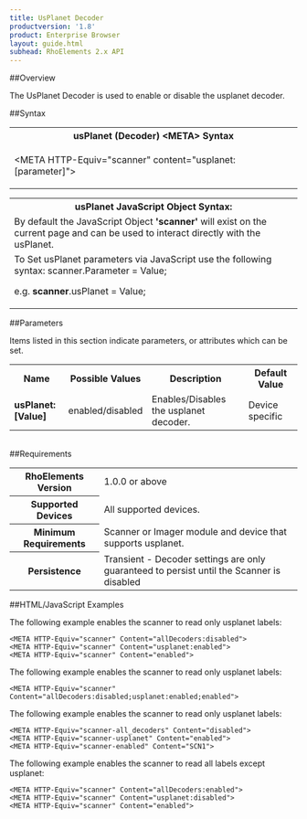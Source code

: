```yaml
---
title: UsPlanet Decoder
productversion: '1.8'
product: Enterprise Browser
layout: guide.html
subhead: RhoElements 2.x API
---
```


##Overview

The UsPlanet Decoder is used to enable or disable the usplanet decoder.

##Syntax

<table class="re-table"><tr><th class="tableHeading">usPlanet (Decoder) &lt;META&gt; Syntax
</th></tr><tr><td class="clsSyntaxCells clsOddRow"><p>&lt;META HTTP-Equiv="scanner" content="usplanet:[parameter]"&gt;</p></td></tr></table>
<table class="re-table"><tr><th class="tableHeading">usPlanet JavaScript Object Syntax:</th></tr><tr><td class="clsSyntaxCells clsOddRow">
By default the JavaScript Object <b>'scanner'</b> will exist on the current page and can be used to interact directly with the usPlanet.
</td></tr><tr><td class="clsSyntaxCells clsEvenRow">
To Set usPlanet parameters via JavaScript use the following syntax: scanner.Parameter = Value;
<P />e.g. <b>scanner</b>.usPlanet = Value;
</td></tr></table>

##Parameters


Items listed in this section indicate parameters, or attributes which can be set.
<table class="re-table"><col width="20%" /><col width="20%" /><col width="38%" /><col width="22%" /><tr><th class="tableHeading">Name</th><th class="tableHeading">Possible Values</th><th class="tableHeading">Description</th><th class="tableHeading">Default Value</th></tr><tr><td class="clsSyntaxCells clsOddRow"><b>usPlanet:[Value]
</b></td><td class="clsSyntaxCells clsOddRow">enabled/disabled</td><td class="clsSyntaxCells clsOddRow">Enables/Disables the usplanet decoder.</td><td class="clsSyntaxCells clsOddRow">Device specific</td></tr></table>
<table class="re-table"><col width="78%" /><col width="8%" /><col width="1%" /><col width="5%" /><col width="1%" /><col width="5%" /><col width="2%" /></table>





##Requirements

<table class="re-table"><tr><th class="tableHeading">RhoElements Version</th><td class="clsSyntaxCell clsEvenRow">1.0.0 or above
</td></tr><tr><th class="tableHeading">Supported Devices</th><td class="clsSyntaxCell clsOddRow">All supported devices.</td></tr><tr><th class="tableHeading">Minimum Requirements</th><td class="clsSyntaxCell clsOddRow">Scanner or Imager module and device that supports usplanet.</td></tr><tr><th class="tableHeading">Persistence</th><td class="clsSyntaxCell clsEvenRow">Transient - Decoder settings are only guaranteed to persist until the Scanner is disabled</td></tr></table>


##HTML/JavaScript Examples

The following example enables the scanner to read only usplanet labels:

	<META HTTP-Equiv="scanner" Content="allDecoders:disabled">
	<META HTTP-Equiv="scanner" Content="usplanet:enabled">
	<META HTTP-Equiv="scanner" Content="enabled">
	
The following example enables the scanner to read only usplanet labels:

	<META HTTP-Equiv="scanner" Content="allDecoders:disabled;usplanet:enabled;enabled">
	
The following example enables the scanner to read only usplanet labels:

	<META HTTP-Equiv="scanner-all_decoders" Content="disabled">
	<META HTTP-Equiv="scanner-usplanet" Content="enabled">
	<META HTTP-Equiv="scanner-enabled" Content="SCN1">
	
The following example enables the scanner to read all labels except usplanet:

	<META HTTP-Equiv="scanner" Content="allDecoders:enabled">
	<META HTTP-Equiv="scanner" Content="usplanet:disabled">
	<META HTTP-Equiv="scanner" Content="enabled">
	






